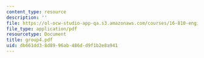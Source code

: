 ```yaml
---
content_type: resource
description: ''
file: https://ol-ocw-studio-app-qa.s3.amazonaws.com/courses/16-810-engineering-design-and-rapid-prototyping-january-iap-2005/db661dd38d8996ab486dd9f1b2e8a941_group4.pdf
file_type: application/pdf
resourcetype: Document
title: group4.pdf
uid: db661dd3-8d89-96ab-486d-d9f1b2e8a941
---
```

